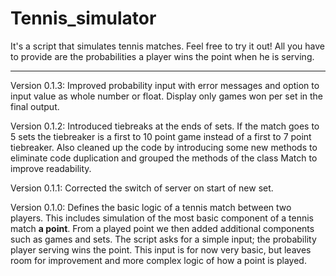 # Tennis_simulator
It's a script that simulates tennis matches. Feel free to try it out! All you have to provide are the probabilities a player wins the point when he is serving.

---------------------------------------------------------------------------------------------------------------------------------------------------------------------

Version 0.1.3: Improved probability input with error messages and option to input value as whole number or float. Display only games won per set in the final output.

Version 0.1.2: Introduced tiebreaks at the ends of sets. If the match goes to 5 sets the tiebreaker is a first to 10 point game instead of a first to 7 point tiebreaker. Also cleaned up the code by introducing some new methods to eliminate code duplication and grouped the methods of the class Match to improve readability.

Version 0.1.1: Corrected the switch of server on start of new set.

Version 0.1.0: Defines the basic logic of a tennis match between two players. This includes simulation of the most basic component of a tennis match **a point**. From a played point we then added additional components such as games and sets. The script asks for a simple input; the probability player serving wins the point. This input is for now very basic, but leaves room for improvement and more complex logic of how a point is played. 




